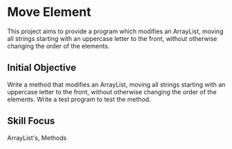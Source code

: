 # Move Element 

This project aims to provide a program which modifies an ArrayList<String>, moving all strings starting with an uppercase letter to the front, without otherwise changing the order of the elements. 

## Initial Objective 

Write a method that modifies an ArrayList<String>, moving all strings starting with an uppercase letter to the front, without otherwise changing the order of the elements. Write a test program to test the method.

## Skill Focus 

ArrayList's, Methods